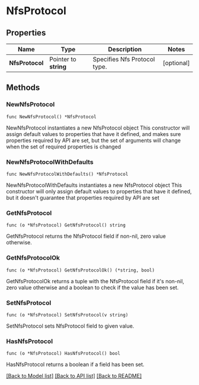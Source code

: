 # NfsProtocol

## Properties

Name | Type | Description | Notes
------------ | ------------- | ------------- | -------------
**NfsProtocol** | Pointer to **string** | Specifies Nfs Protocol type. | [optional] 

## Methods

### NewNfsProtocol

`func NewNfsProtocol() *NfsProtocol`

NewNfsProtocol instantiates a new NfsProtocol object
This constructor will assign default values to properties that have it defined,
and makes sure properties required by API are set, but the set of arguments
will change when the set of required properties is changed

### NewNfsProtocolWithDefaults

`func NewNfsProtocolWithDefaults() *NfsProtocol`

NewNfsProtocolWithDefaults instantiates a new NfsProtocol object
This constructor will only assign default values to properties that have it defined,
but it doesn't guarantee that properties required by API are set

### GetNfsProtocol

`func (o *NfsProtocol) GetNfsProtocol() string`

GetNfsProtocol returns the NfsProtocol field if non-nil, zero value otherwise.

### GetNfsProtocolOk

`func (o *NfsProtocol) GetNfsProtocolOk() (*string, bool)`

GetNfsProtocolOk returns a tuple with the NfsProtocol field if it's non-nil, zero value otherwise
and a boolean to check if the value has been set.

### SetNfsProtocol

`func (o *NfsProtocol) SetNfsProtocol(v string)`

SetNfsProtocol sets NfsProtocol field to given value.

### HasNfsProtocol

`func (o *NfsProtocol) HasNfsProtocol() bool`

HasNfsProtocol returns a boolean if a field has been set.


[[Back to Model list]](../README.md#documentation-for-models) [[Back to API list]](../README.md#documentation-for-api-endpoints) [[Back to README]](../README.md)


